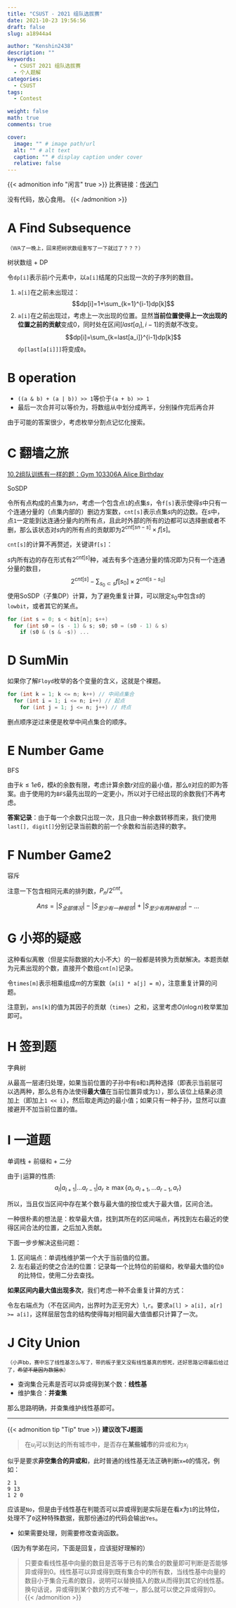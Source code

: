 ```yaml
---
title: "CSUST - 2021 组队选拔赛"
date: 2021-10-23 19:56:56
draft: false
slug: a18944a4

author: "Kenshin2438"
description: ""
keywords: 
  - CSUST 2021 组队选拔赛
  - 个人题解
categories:
  - CSUST
tags:
  - Contest

weight: false
math: true
comments: true

cover:
  image: "" # image path/url
  alt: "" # alt text
  caption: "" # display caption under cover
  relative: false
---
```


{{< admonition info "闲言" true >}}
比赛链接：[传送门](http://acm.csust.edu.cn/contest/163)

没有代码，放心食用。
{{< /admonition >}}

<!--more-->
# A	Find Subsequence
<small>（WA了一晚上，回来把树状数组重写了一下就过了？？？）</small>

树状数组 + DP

令`dp[i]`表示前$i$个元素中，以`a[i]`结尾的只出现一次的子序列的数目。

1. `a[i]`在之前未出现过：
  $$dp[i]=1+\sum_{k=1}^{i-1}dp[k]$$
2. `a[i]`在之前出现过，考虑上一次出现的位置。显然**当前位置使得上一次出现的位置之前的贡献**变成$0$，同时处在区间$[last[a_i], i-1]$的贡献不改变。
$$dp[i]=\sum_{k=last[a_i]}^{i-1}dp[k]$$
`dp[last[a[i]]]`将变成`0`。

# B	operation

* `((a & b) + (a | b)) >> 1`等价于`(a + b) >> 1`
* 最后一次合并可以等价为，将数组从中划分成两半，分别操作完后再合并

由于可能的答案很少，考虑枚举分割点记忆化搜索。

# C	翻墙之旅
[10.2组队训练有一样的题：Gym 103306A Alice Birthday](https://codeforces.com/gym/103306/problem/A)

SoSDP

令所有点构成的点集为$sn$，考虑一个包含点`1`的点集$s$，令`f[s]`表示使得$s$中只有一个连通分量的（点集内部的）删边方案数，`cnt[s]`表示点集$s$内的边数。在$s$中，点`1`一定能到达连通分量内的所有点，且此时外部的所有的边都可以选择删或者不删，那么该状态对$s$内的所有点的贡献即为$2^{cnt[sn-s]}\times f[s]$。

`cnt[s]`的计算不再赘述，关键讲`f[s]`：

$s$内所有边的存在形式有$2^{cnt[s]}$种，减去有多个连通分量的情况即为只有一个连通分量的数目，
$$2^{cnt[s]}-\sum_{s_0 \subset s} f[s_0]\times 2^{cnt[s-s_0]}$$
使用SoSDP（子集DP）计算，为了避免重复计算，可以限定$s_0$中包含$s$的`lowbit`，或者其它的某点。

```cpp
for (int s = 0; s < bit[n]; s++)
  for (int s0 = (s - 1) & s; s0; s0 = (s0 - 1) & s)
    if (s0 & (s & -s)) ...
```


# D	SumMin
如果你了解`Floyd`枚举的各个变量的含义，这就是个裸题。
```cpp
for (int k = 1; k <= n; k++) // 中间点集合
  for (int i = 1; i <= n; i++) // 起点
    for (int j = 1; j <= n; j++) // 终点
```
删点顺序逆过来便是枚举中间点集合的顺序。

# E	Number Game
BFS

由于$k\leq 1e6$，模$k$的余数有限，考虑计算余数$r$对应的最小值，那么`0`对应的即为答案。由于使用的为`BFS`最先出现的一定更小，所以对于已经出现的余数我们不再考虑。

**答案记录**：由于每一个余数只出现一次，且只由一种余数转移而来，我们使用`last[], digit[]`分别记录当前数的前一个余数和当前选择的数字。

# F	Number Game2
容斥

注意一下包含相同元素的排列数，$P_n / 2^{cnt}$。

$$Ans=|S_{全部情况}|-|S_{至少有一种相邻}|+|S_{至少有两种相邻}|-\dots$$

# G	小郑的疑惑
这种看似离散（但是实际数据的大小不大）的一般都是转换为贡献解决。本题贡献为元素出现的个数，直接开个数组`cnt[n]`记录。

令`times[m]`表示相乘组成$m$的方案数（`a[i] * a[j] = m`），注意重复计算的问题。

注意到，`ans[k]`的值为其因子的贡献（`times`）之和，这里考虑$O(n\log n)$枚举累加即可。

# H	签到题
字典树

从最高一层递归处理，如果当前位置的子孙中有`0`和`1`两种选择（即表示当前层可以选两种，那么总有办法使得**最大值**在当前位置异或为`1`），那么该位上结果必须加上（即加上`1 << i`），然后取走两边的最小值；如果只有一种子孙，显然可以直接避开不加当前位置的值。

# I	一道题
单调栈 + 前缀和 + 二分

由于`|`运算的性质:
$$a_l | a_{l+1} | \dots a_{r-1} | a_r \geq \max\{a_l, a_{l+1}, \dots a_{r-1}, a_r\}$$

所以，当且仅当区间中存在某个数与最大值的按位或大于最大值，区间合法。

一种很朴素的想法是：枚举最大值，找到其所在的区间端点，再找到左右最近的使得区间合法的位置，之后加入贡献。

下面一步步解决这些问题：

1. 区间端点：单调栈维护第一个大于当前值的位置。
2. 左右最近的使之合法的位置：记录每一个比特位的前缀和，枚举最大值的位`0`的比特位，使用二分去查找。

**如果区间内最大值出现多次**，我们考虑一种不会重复计算的方式：

令左右端点为（不在区间内，出界时为正无穷大）`l`,`r`。要求`a[l] > a[i], a[r] >= a[i]`，这样层层包含的结构使得每对相同最大值值都只计算了一次。

# J	City Union
<small>（小声bb，赛中忘了线性基怎么写了，带的板子里又没有线性基真的想死，还好思路记得最后给过了，~~希望不是因为数据水~~）</small>

* 查询集合元素是否可以异或得到某个数：**线性基**
* 维护集合：**并查集**

那么思路明确，并查集维护线性基即可。

---

{{< admonition tip "Tip" true >}}
**建议改下J题面**

> 在$u_i$可以到达的所有城市中，是否存在**某些城市**的异或和为$x_i$

似乎是要求**非空集合的异或和**，此时普通的线性基无法正确判断`x=0`的情况，例如：
```
2 1
9 13
1 2 0
```
应该是`No`，但是由于线性基在判能否可以异或得到是实际是在看$x$为`1`的比特位，处理不了`0`这种特殊数据，我那份通过的代码会输出`Yes`。

+ 如果需要处理，则需要修改查询函数。

（因为有学弟在问，下面是回复，应该挺好理解的）

> 只要查看线性基中向量的数目是否等于已有的集合的数量即可判断是否能够异或得到0。线性基可以异或得到既有集合中的所有数，当线性基中向量的数目小于集合元素的数目，说明可以替换插入的数从而得到其它的线性基。换句话说，异或得到某个数的方式不唯一，那么就可以使之异或得到0。
{{< /admonition >}}